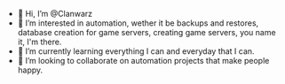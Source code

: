 - 👋 Hi, I’m @Clanwarz
- 👀 I’m interested in automation, wether it be backups and restores, database creation for game servers, creating game servers, you name it, I'm there.
- 🌱 I’m currently learning everything I can and everyday that I can.
- 💞️ I’m looking to collaborate on automation projects that make people happy.

